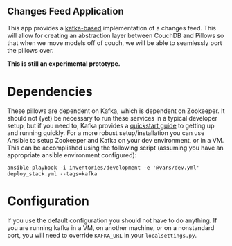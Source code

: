 Changes Feed Application
------------------------

This app provides a [kafka-based](http://manage.dimagi.com/default.asp?185853) implementation of a changes feed.
This will allow for creating an abstraction layer between CouchDB and Pillows so that when we move models off of couch, we will be able to seamlessly port the pillows over.

__This is still an experimental prototype.__

# Dependencies

These pillows are dependent on Kafka, which is dependent on Zookeeper.
It should not (yet) be necessary to run these services in a typical developer setup, but if you need to, Kafka provides a [quickstart guide](http://kafka.apache.org/documentation.html#quickstart) to getting up and running quickly.
For a more robust setup/installation you can use Ansible to setup Zookeeper and Kafka on your dev environment, or in a VM.
This can be accomplished using the following script (assuming you have an appropriate ansible environment configured):

```
ansible-playbook -i inventories/development -e '@vars/dev.yml' deploy_stack.yml --tags=kafka
```

# Configuration

If you use the default configuration you should not have to do anything.
If you are running kafka in a VM, on another machine, or on a nonstandard port, you will need to override `KAFKA_URL` in your `localsettings.py`.
